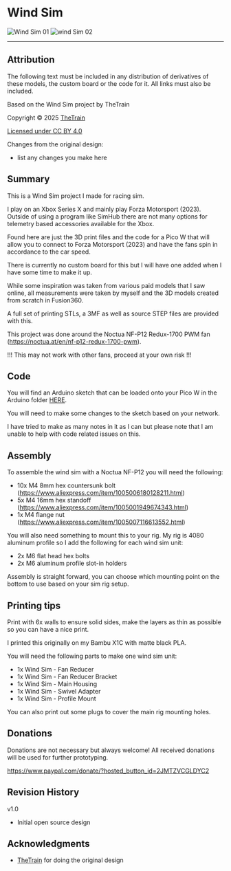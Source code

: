 # Wind Sim
![Wind Sim 01](Assets/Wind_Sim_01.png)
![wind Sim 02](Assets/Wind_Sim_02.jpg)


---

## Attribution

The following text must be included in any distribution of derivatives of these models, the custom board or the code for it. All links must also be included.

Based on the Wind Sim project by TheTrain

Copyright © 2025 [TheTrain](https://x.com/thetrain24)

[Licensed under CC BY 4.0](https://creativecommons.org/licenses/by/4.0/)

Changes from the original design:
  - list any changes you make here


## Summary

This is a Wind Sim project I made for racing sim.  

I play on an Xbox Series X and mainly play Forza Motorsport (2023).  Outside of using a program like SimHub there are not many options for telemetry based accessories available for the Xbox.

Found here are just the 3D print files and the code for a Pico W that will allow you to connect to Forza Motorsport (2023) and have the fans spin in accordance to the car speed.

There is currently no custom board for this but I will have one added when I have some time to make it up.

While some inspiration was taken from various paid models that I saw online, all measurements were taken by myself and the 3D models created from scratch in Fusion360.

A full set of printing STLs, a 3MF as well as source STEP files are provided with this.

This project was done around the Noctua NF-P12 Redux-1700 PWM fan (https://noctua.at/en/nf-p12-redux-1700-pwm).

!!! This may not work with other fans, proceed at your own risk !!!


## Code

You will find an Arduino sketch that can be loaded onto your Pico W in the Arduino folder [HERE](Arduino%20Sketch/Xbox_Wind_Sim_with_OLED.ino).

You will need to make some changes to the sketch based on your network. 

I have tried to make as many notes in it as I can but please note that I am unable to help with code related issues on this.


## Assembly

To assemble the wind sim with a Noctua NF-P12 you will need the following:
- 10x M4 8mm hex countersunk bolt (https://www.aliexpress.com/item/1005006180128211.html)
- 5x M4 16mm  hex standoff (https://www.aliexpress.com/item/1005001949674343.html)
- 1x M4 flange nut (https://www.aliexpress.com/item/1005007116613552.html)

You will also need something to mount this to your rig.  My rig is 4080 aluminum profile so I add the following for each wind sim unit:
- 2x M6 flat head hex bolts
- 2x M6 aluminum profile slot-in holders

Assembly is straight forward, you can choose which mounting point on the bottom to use based on your sim rig setup.


## Printing tips

Print with 6x walls to ensure solid sides, make the layers as thin as possible so you can have a nice print.

I printed this originally on my Bambu X1C with matte black PLA.

You will need the following parts to make one wind sim unit:
- 1x Wind Sim - Fan Reducer
- 1x Wind Sim - Fan Reducer Bracket
- 1x Wind Sim - Main Housing
- 1x Wind Sim - Swivel Adapter
- 1x Wind Sim - Profile Mount

You can also print out some plugs to cover the main rig mounting holes.


## Donations

Donations are not necessary but always welcome!  All received donations will be used for further prototyping.

https://www.paypal.com/donate/?hosted_button_id=2JMTZVCGLDYC2


## Revision History

v1.0
- Initial open source design


## Acknowledgments

- [TheTrain](https://x.com/thetrain24) for doing the original design